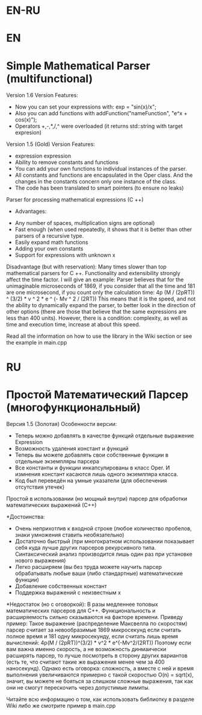 # EN-RU

# EN
# Simple Mathematical Parser (multifunctional)

Version 1.6
Version Features:
- Now you can set your expressions with: exp = "sin(x)/x";
- Also you can add functions with addFunction("nameFunction", "e^x + cos(x)");
- Operators +,-,*,/,^ were overloaded (it returns std::string with target expresion)


Version 1.5 (Gold)
Version Features:
- expression expression
- Ability to remove constants and functions
- You can add your own functions to individual instances of the parser.
- All constants and functions are encapsulated in the Oper class. And the changes in the constants concern only one instance of the class.
- The code has been translated to smart pointers (to ensure no leaks)

Parser for processing mathematical expressions (C ++)

* Advantages:
- Any number of spaces, multiplication signs are optional)
- Fast enough (when used repeatedly, it shows that it is better than other parsers of a recursive type.
- Easily expand math functions
- Adding your own constants
- Support for expressions with unknown x

Disadvantage (but with reservation):
Many times slower than top mathematical parsers for C ++. Functionality and extensibility strongly affect the time factor.
I will give an example:
Parser believes that for the unimaginable microseconds of 1869, if you consider that all the time and 181 are one microsecond, if you count only the calculation time:
4p (M / (2pRT)) ^ (3/2) * v ^ 2 * e ^ (- Mv ^ 2 / (2RT))
This means that it is the speed, and not the ability to dynamically expand the parser, to better look in the direction of other options (there are those that believe that the same expressions are less than 400 units).
However, there is a condition: complexity, as well as time and execution time, increase at about this speed.


Read all the information on how to use the library in the Wiki section or see the example in main.cpp



# RU
# Простой Математический Парсер (многофункциональный)

Версия 1.5 (Золотая)
Особенности версии:
- Теперь можно добавлять в качестве функций отдельные выражение Expression
- Возможность удаления констант и функций
- Теперь вы можете добавлять свои собственные функции в отдельные экземпляры парсера
- Все константы и функции инкапсулированы в класс Oper. И измнения констант касаются лишь одного экземлпяра класса.
- Код был переведён на умные указатели (для обеспечения отсутствия утечек)

Простой в использовании (но мощный внутри) парсер  для обработки математических выражений (С++) 

*Достоинства:
- Очень неприхотлив к входной строке (любое количество пробелов, знаки умножения ставить необязательно)
- Достаточно быстрый (при многократном использовании показывает себя куда лучше других парсеров рекурсивного типа. Синтаксический анализ производится лишь один раз при установке нового выражения)
- Легко расширяем (вы без труда можете научить парсер обрабатывать любые ваши (либо стандартные) математические функции)
- Добавление собственных констант
- Поддержка выражений с неизвестным x

*Недостаток (но с оговоркой):
В разы медленнее топовых математических парсеров для C++. Функциональность и расширяемость сильно сказываются на факторе времени.
Приведу пример: 
Такое выражение (распределение Максвелла по скоростям) парсер считает за невообразимые 1869 микросекунд если считать полное время и 181 одну микросекунду, если считать лишь время вычислений: 
4p(M / (2pRT))^(3/2) * v^2 * e^(-Mv^2/(2RT))
Поэтому если вам важна именно скорость, а не возможность динмаически расширять парсер, то лучше посмотреть в сторону других вариантов (есть те, что считают такие же выражения менее чем за 400 наносекунд).
Однако есть оговорка: сложность, а вместе с ней и время выполнения увеличиваются примерно с такой скоростью O(n) = sqrt(x), значит, вы можете не бояться за слишком сложные выражения, так как они не смогут перескочить через допустимые лимиты.


Читайте всю информацию о том, как использовать библиотку в разделе Wiki либо же смотрите пример в main.cpp

